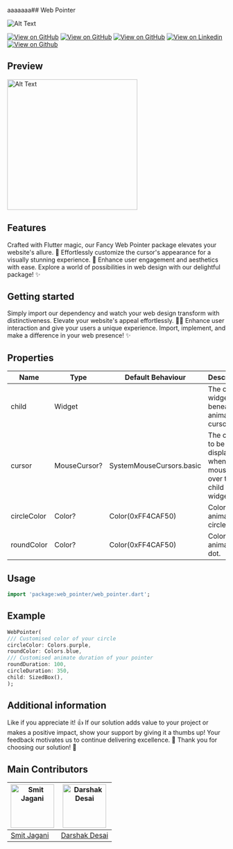 aaaaaaa## Web Pointer

![Alt Text](https://fluttercommunity.dev/_github/header/web-pointer)

[![View on GitHub](https://github.com/SimformSolutionsPvtLtd/flutter_showcaseview/workflows/Build/badge.svg?branch=master)](https://github.com/smitjagani)
[![View on GitHub](https://img.shields.io/pub/v/showcaseview?label=web_pointer)](https://github.com/smitjagani)
[![View on GitHub](https://img.shields.io/github/license/OpenFlutter/flutter_oktoast.svg)](https://github.com/smitjagani)
[![View on Linkedin](https://img.shields.io/badge/Dev:-Smit_Jagani-blue.svg)](https://www.linkedin.com/in/smitjagani)
[![View on Github](https://img.shields.io/pub/points/web_pointer?color=FF474C&label=pub%20points)](https://www.linkedin.com/in/smitjagani)

## Preview

<img src="https://res.cloudinary.com/practicaldev/image/fetch/s--S44mzZ1F--/c_limit%2Cf_auto%2Cfl_progressive%2Cq_66%2Cw_800/https://user-images.githubusercontent.com/69592270/145694947-ee595f08-42bd-42e7-b3e1-b2183c835953.gif" alt="Alt Text" height="300">

## Features

Crafted with Flutter magic, our Fancy Web Pointer package elevates your website's allure. 🚀
Effortlessly customize the cursor's appearance for a visually stunning experience. 🎨 Enhance user
engagement and aesthetics with ease. Explore a world of possibilities in web design with our
delightful package! ✨

## Getting started

Simply import our dependency and watch your web design transform with distinctiveness. Elevate your
website's appeal effortlessly. 🚀🌐 Enhance user interaction and give your users a unique experience.
Import, implement, and make a difference in your web presence! ✨

## Properties

| Name            | Type         | Default Behaviour      | Description                                         |
|-----------------|--------------|------------------------|-----------------------------------------------------|
| child           | Widget       |                        | The child widget beneath the animated cursor.       |
| cursor          | MouseCursor? | SystemMouseCursors.basic | The cursor to be displayed when the mouse is over the child widget. |
| circleColor     | Color?       | Color(0xFF4CAF50)      | Color of the animated circle.                       |
| roundColor      | Color?       | Color(0xFF4CAF50)      | Color of the animated dot.                          |

## Usage

```dart
import 'package:web_pointer/web_pointer.dart';
```

## Example

```dart
WebPointer(
/// Customised color of your circle
circleColor: Colors.purple,
roundColor: Colors.blue,
/// Customised animate duration of your pointer
roundDuration: 100,
circleDuration: 350,
child: SizedBox(),
);
```

## Additional information

Like if you appreciate it! 👍 If our solution adds value to your project or makes a positive impact,
show your support by giving it a thumbs up! Your feedback motivates us to continue delivering
excellence. 🌟 Thank you for choosing our solution! 🙌


## Main Contributors
| <img src="https://media.licdn.com/dms/image/D4D03AQH6odYKtHwjRQ/profile-displayphoto-shrink_800_800/0/1698583832615?e=2147483647&v=beta&t=mUoLICHOKggLGLAQyal14Pi83RofBezTY6xXJ5fc5Mg" alt="Smit Jagani" width="100"> | <img src="https://blogger.googleusercontent.com/img/a/AVvXsEi4zbsikebIaYJUW5esbB4Co9gd2p91-EVENGDSutmgwaPqo-C9ES9R0oYSJqXg9iedKKUjJtH1ev98yX-M8-K0dmZD-qZj4y0Km_CV8-Knzhh8oidU2J067cRUBkANhs1zD9ntUhukTt4FcyVErltRdlQkvFYjrzAdhl-J3AQEnHTHqd7nw2ykkElVx8lS" alt="Darshak Desai" width="100"> |
|-------------------------------------------------------------------------|--------------------------------------------------------------------------|
| [Smit Jagani](https://github.com/smitjagani)                                 | [Darshak Desai](https://github.com/DarshakDesai199)                              |



